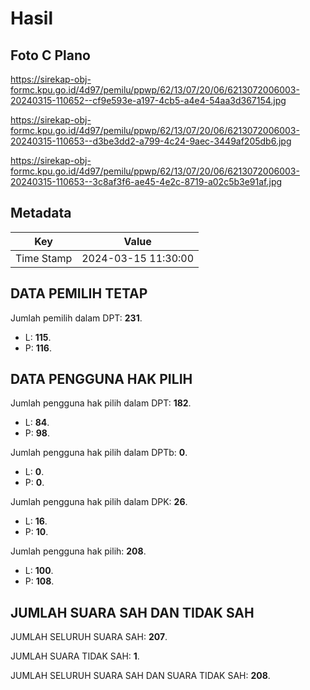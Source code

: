 # Hasil

## Foto C Plano

https://sirekap-obj-formc.kpu.go.id/4d97/pemilu/ppwp/62/13/07/20/06/6213072006003-20240315-110652--cf9e593e-a197-4cb5-a4e4-54aa3d367154.jpg

https://sirekap-obj-formc.kpu.go.id/4d97/pemilu/ppwp/62/13/07/20/06/6213072006003-20240315-110653--d3be3dd2-a799-4c24-9aec-3449af205db6.jpg

https://sirekap-obj-formc.kpu.go.id/4d97/pemilu/ppwp/62/13/07/20/06/6213072006003-20240315-110653--3c8af3f6-ae45-4e2c-8719-a02c5b3e91af.jpg


## Metadata

| Key        | Value               |
| ---------- | ------------------- |
| Time Stamp | 2024-03-15 11:30:00 |


## DATA PEMILIH TETAP

Jumlah pemilih dalam DPT: **231**.
 * L: **115**.
 * P: **116**.

## DATA PENGGUNA HAK PILIH

Jumlah pengguna hak pilih dalam DPT: **182**.
 * L: **84**.
 * P: **98**.

Jumlah pengguna hak pilih dalam DPTb: **0**.
 * L: **0**.
 * P: **0**.

Jumlah pengguna hak pilih dalam DPK: **26**.
 * L: **16**.
 * P: **10**.

Jumlah pengguna hak pilih: **208**.
 * L: **100**.
 * P: **108**.

## JUMLAH SUARA SAH DAN TIDAK SAH

JUMLAH SELURUH SUARA SAH: **207**.

JUMLAH SUARA TIDAK SAH: **1**.

JUMLAH SELURUH SUARA SAH DAN SUARA TIDAK SAH: **208**.


